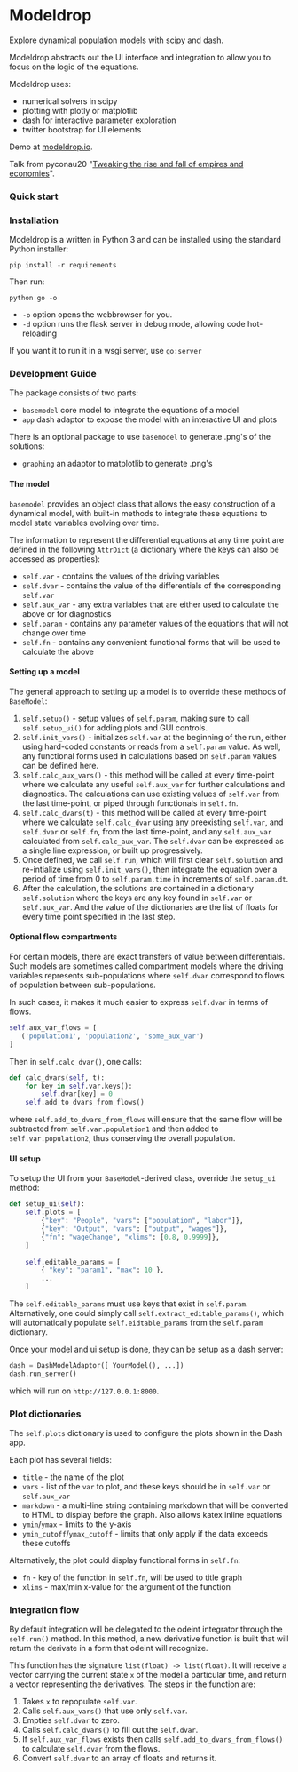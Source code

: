 
# Modeldrop

Explore dynamical population models with scipy and dash.

Modeldrop abstracts out the UI interface and integration to allow
you to focus on the logic of the equations. 

Modeldrop uses:

- numerical solvers in scipy
- plotting with plotly or matplotlib
- dash for interactive parameter exploration
- twitter bootstrap for UI elements

Demo at [modeldrop.io](http://modeldrop.io).

Talk from pyconau20 "[Tweaking the rise and fall of empires and economies][1]".

[1]: https://www.youtube.com/watch?v=2-it3crJYu0&ab_channel=PyConAU 

### Quick start

### Installation

Modeldrop is a written in Python 3 and can be installed using the
standard Python installer:

    pip install -r requirements
    
Then run:

    python go -o
      
- `-o` option opens the webbrowser for you.
- `-d` option runs the flask server in debug mode, allowing code hot-reloading

If you want it to run it in a wsgi server, use `go:server`

### Development Guide

The package consists of two parts:

* `basemodel` core model to integrate the equations of a model
* `app` dash adaptor to expose the model with an interactive UI and plots

There is an optional package to use `basemodel` to generate .png's of the solutions:

* `graphing` an adaptor to matplotlib to generate .png's

#### The model

`basemodel` provides an object class that allows the easy construction
of a dynamical model, with built-in methods to integrate these equations
 to model state variables evolving over time. 

The information to represent the differential equations at any time point are defined in 
the following `AttrDict` (a dictionary where the keys can also be accessed as properties):
    
* `self.var` - contains the values of the driving variables
* `self.dvar` - contains the value of the differentials of the corresponding `self.var`
* `self.aux_var` - any extra variables that are either used to calculate the above or for diagnostics
* `self.param` - contains any parameter values of the equations that will not change over time
* `self.fn` - contains any convenient functional forms that will be used to calculate the above

#### Setting up a model

The general approach to setting up a model is to override these methods of `BaseModel`:

1. `self.setup()` - setup values of `self.param`, making sure to call `self.setup_ui()` for
   adding plots and GUI controls.
2. `self.init_vars()` - initializes `self.var` at the beginning of the run, either using
   hard-coded constants or reads from a `self.param` value. As well, any functional
   forms used in calculations based on `self.param` values can be defined here.
3. `self.calc_aux_vars()` -  this method will be called at every time-point where
   we calculate any useful `self.aux_var` for further calculations and 
   diagnostics. The calculations can use existing values of `self.var` 
   from the last time-point, or piped through functionals in `self.fn`.
4. `self.calc_dvars(t)` - this method will be called at every time-point where
   we calculate `self.calc_dvar` using any
   preexisting `self.var`, and `self.dvar` or `self.fn`, from the
   last time-point, and any `self.aux_var` calculated from `self.calc_aux_var`. 
   The `self.dvar` can be expressed as a single line expression,
   or built up progressively.
5. Once defined, we call `self.run`, which will first clear `self.solution` 
   and re-intialize using `self.init_vars()`,
    then integrate the equation over a period
   of time from 0 to `self.param.time` in increments of `self.param.dt`. 
6. After the calculation, the solutions are contained in a dictionary `self.solution`
   where the keys are any key found in `self.var` or `self.aux_var`. And the value
   of the dictionaries are the list of floats for every time point specified in the 
   last step.

#### Optional flow compartments

For certain models, there are exact transfers of value between differentials. 
Such models are sometimes called compartment models where the driving variables
represents sub-populations where `self.dvar` correspond to flows of population
between sub-populations.

In such cases, it makes it much easier to express `self.dvar` in terms of flows.

```python
self.aux_var_flows = [
   ('population1', 'population2', 'some_aux_var')
]
```
Then in `self.calc_dvar()`, one calls:

```python
def calc_dvars(self, t):
    for key in self.var.keys():
        self.dvar[key] = 0
    self.add_to_dvars_from_flows()
```

where `self.add_to_dvars_from_flows` will ensure that the same
flow will be subtracted from `self.var.population1` and then added
to `self.var.population2`, thus conserving the overall population.

#### UI setup

To setup the UI from your `BaseModel`-derived class, override the `setup_ui` method:

```python
def setup_ui(self):
    self.plots = [
        {"key": "People", "vars": ["population", "labor"]},
        {"key": "Output", "vars": ["output", "wages"]},
        {"fn": "wageChange", "xlims": [0.8, 0.9999]},
    ]
    
    self.editable_params = [
        { "key": "param1", "max": 10 },
        ... 
    ]
```

The `self.editable_params` must use keys that exist in `self.param`. Alternatively,
one could simply call `self.extract_editable_params()`, which will automatically
populate `self.eidtable_params` from the `self.param` dictionary.

Once your model and ui setup is done, they can be setup as a dash server:

```python
dash = DashModelAdaptor([ YourModel(), ...])
dash.run_server()
```

which will run on `http://127.0.0.1:8000`.

### Plot dictionaries

The `self.plots` dictionary is used to configure the plots shown in the Dash app.

Each plot has several fields:

   - `title` - the name of the plot
   - `vars` - list of the `var` to plot, and these keys should be in `self.var` or `self.aux_var`
   - `markdown` - a multi-line string containing markdown that will be converted to HTML
      to display before the graph. Also allows katex inline equations
   - `ymin`/`ymax` - limits to the y-axis
   - `ymin_cutoff`/`ymax_cutoff` - limits that only apply if the data exceeds these cutoffs

Alternatively, the plot could display functional forms in `self.fn`:

   - `fn` - key of the function in `self.fn`, will be used to title graph
   - `xlims` - max/min x-value for the argument of the function

### Integration flow

By default integration will be delegated to the odeint
integrator through the `self.run()` method. In this method, 
a new derivative function is built that will return
the derivate in a form that odeint will recognize.

This function has the signature `list(float) -> list(float)`. It
will receive a vector carrying the current state `x` of
the model a particular time, and return a vector representing the derivatives.
The steps in the function are:

1. Takes `x` to repopulate `self.var`.
2. Calls `self.aux_vars()` that use only `self.var`.
3. Empties `self.dvar` to zero.
4. Calls `self.calc_dvars()` to fill out the `self.dvar`.
5. If `self.aux_var_flows` exists  then calls `self.add_to_dvars_from_flows()`
  to calculate `self.dvar` from the flows.
6. Convert `self.dvar` to an array of floats and returns it.



